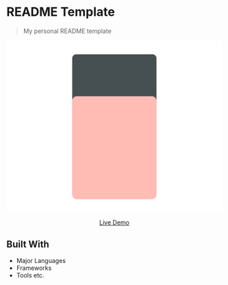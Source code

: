 # README Template

> My personal README template

[//]: # (Screenshot, Application concept art etc)
![README Image](./readme-image.png)

[//]: # (Live Demo link)
<p align="center">
  <a href="https://darshanjayadev.netlify.com/">Live Demo</a>
</p>

## Built With

* Major Languages
* Frameworks
* Tools etc.
